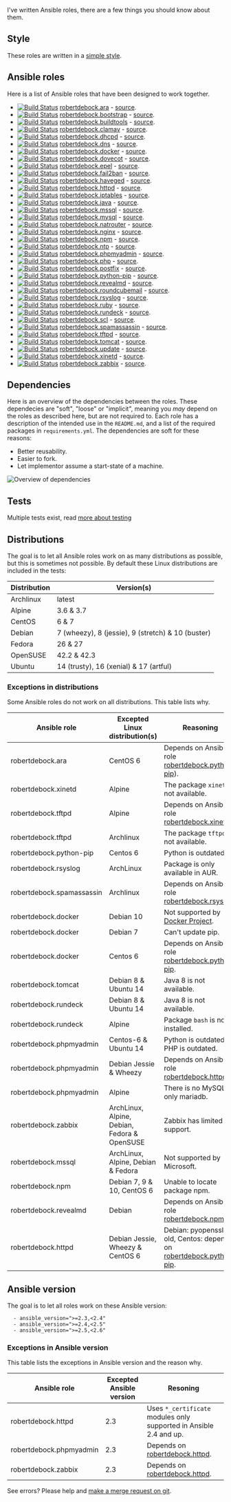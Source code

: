 I've written Ansible roles, there are a few things you should know about them.

## Style
These roles are written in a [simple style](style.html).

## Ansible roles
Here is a list of Ansible roles that have been designed to work together.
- [![Build Status](https://api.travis-ci.org/robertdebock/ansible-role-ara.svg?branch=master)](https://travis-ci.org/robertdebock/ansible-role-ara) [robertdebock.ara](https://galaxy.ansible.com/robertdebock/ara/) - [source](https://github.com/robertdebock/ansible-role-ara).
- [![Build Status](https://api.travis-ci.org/robertdebock/ansible-role-bootstrap.svg?branch=master)](https://travis-ci.org/robertdebock/ansible-role-bootstrap) [robertdebock.bootstrap](https://galaxy.ansible.com/robertdebock/bootstrap/) - [source](https://github.com/robertdebock/ansible-role-bootstrap).
- [![Build Status](https://api.travis-ci.org/robertdebock/ansible-role-buildtools.svg?branch=master)](https://travis-ci.org/robertdebock/ansible-role-buildtools) [robertdebock.buildtools](https://galaxy.ansible.com/robertdebock/buildtools/) - [source](https://github.com/robertdebock/ansible-role-buildtools).
- [![Build Status](https://api.travis-ci.org/robertdebock/ansible-role-clamav.svg?branch=master)](https://travis-ci.org/robertdebock/ansible-role-clamav) [robertdebock.clamav](https://galaxy.ansible.com/robertdebock/clamav/) - [source](https://github.com/robertdebock/ansible-role-clamav).
- [![Build Status](https://api.travis-ci.org/robertdebock/ansible-role-dhcpd.svg?branch=master)](https://travis-ci.org/robertdebock/ansible-role-dhcpd) [robertdebock.dhcpd](https://galaxy.ansible.com/robertdebock/dhcpd/) - [source](https://github.com/robertdebock/ansible-role-dhcpd).
- [![Build Status](https://api.travis-ci.org/robertdebock/ansible-role-dns.svg?branch=master)](https://travis-ci.org/robertdebock/ansible-role-dns) [robertdebock.dns](https://galaxy.ansible.com/robertdebock/dns/) - [source](https://github.com/robertdebock/ansible-role-dns).
- [![Build Status](https://api.travis-ci.org/robertdebock/ansible-role-docker.svg?branch=master)](https://travis-ci.org/robertdebock/ansible-role-docker) [robertdebock.docker](https://galaxy.ansible.com/robertdebock/docker/) - [source](https://github.com/robertdebock/ansible-role-docker).
- [![Build Status](https://api.travis-ci.org/robertdebock/ansible-role-dovecot.svg?branch=master)](https://travis-ci.org/robertdebock/ansible-role-dovecot) [robertdebock.dovecot](https://galaxy.ansible.com/robertdebock/dovecot/) - [source](https://github.com/robertdebock/ansible-role-dovecot).
- [![Build Status](https://api.travis-ci.org/robertdebock/ansible-role-epel.svg?branch=master)](https://travis-ci.org/robertdebock/ansible-role-epel) [robertdebock.epel](https://galaxy.ansible.com/robertdebock/epel/) - [source](https://github.com/robertdebock/ansible-role-epel).
- [![Build Status](https://api.travis-ci.org/robertdebock/ansible-role-fail2ban.svg?branch=master)](https://travis-ci.org/robertdebock/ansible-role-fail2ban) [robertdebock.fail2ban](https://galaxy.ansible.com/robertdebock/fail2ban/) - [source](https://github.com/robertdebock/ansible-role-fail2ban).
- [![Build Status](https://api.travis-ci.org/robertdebock/ansible-role-haveged.svg?branch=master)](https://travis-ci.org/robertdebock/ansible-role-haveged) [robertdebock.haveged](https://galaxy.ansible.com/robertdebock/haveged/) - [source](https://github.com/robertdebock/ansible-role-haveged).
- [![Build Status](https://api.travis-ci.org/robertdebock/ansible-role-httpd.svg?branch=master)](https://travis-ci.org/robertdebock/ansible-role-httpd) [robertdebock.httpd](https://galaxy.ansible.com/robertdebock/httpd/) - [source](https://github.com/robertdebock/ansible-role-httpd).
- [![Build Status](https://api.travis-ci.org/robertdebock/ansible-role-iptables.svg?branch=master)](https://travis-ci.org/robertdebock/ansible-role-iptables) [robertdebock.iptables](https://galaxy.ansible.com/robertdebock/iptables/) - [source](https://github.com/robertdebock/ansible-role-iptables).
- [![Build Status](https://api.travis-ci.org/robertdebock/ansible-role-java.svg?branch=master)](https://travis-ci.org/robertdebock/ansible-role-java) [robertdebock.java](https://galaxy.ansible.com/robertdebock/java/) - [source](https://github.com/robertdebock/ansible-role-java).
- [![Build Status](https://api.travis-ci.org/robertdebock/ansible-role-mssql.svg?branch=master)](https://travis-ci.org/robertdebock/ansible-role-mssql) [robertdebock.mssql](https://galaxy.ansible.com/robertdebock/mssql/) - [source](https://github.com/robertdebock/ansible-role-mssql).
- [![Build Status](https://api.travis-ci.org/robertdebock/ansible-role-mysql.svg?branch=master)](https://travis-ci.org/robertdebock/ansible-role-mysql) [robertdebock.mysql](https://galaxy.ansible.com/robertdebock/mysql/) - [source](https://github.com/robertdebock/ansible-role-mysql).
- [![Build Status](https://api.travis-ci.org/robertdebock/ansible-role-natrouter.svg?branch=master)](https://travis-ci.org/robertdebock/ansible-role-natrouter) [robertdebock.natrouter](https://galaxy.ansible.com/robertdebock/natrouter/) - [source](https://github.com/robertdebock/ansible-role-natrouter).
- [![Build Status](https://api.travis-ci.org/robertdebock/ansible-role-nginx.svg?branch=master)](https://travis-ci.org/robertdebock/ansible-role-nginx) [robertdebock.nginx](https://galaxy.ansible.com/robertdebock/nginx/) - [source](https://github.com/robertdebock/ansible-role-nginx).
- [![Build Status](https://api.travis-ci.org/robertdebock/ansible-role-npm.svg?branch=master)](https://travis-ci.org/robertdebock/ansible-role-npm) [robertdebock.npm](https://galaxy.ansible.com/robertdebock/npm/) - [source](https://github.com/robertdebock/ansible-role-npm).
- [![Build Status](https://api.travis-ci.org/robertdebock/ansible-role-ntp.svg?branch=master)](https://travis-ci.org/robertdebock/ansible-role-ntp) [robertdebock.ntp](https://galaxy.ansible.com/robertdebock/ntp/) - [source](https://github.com/robertdebock/ansible-role-ntp).
- [![Build Status](https://api.travis-ci.org/robertdebock/ansible-role-phpmyadmin.svg?branch=master)](https://travis-ci.org/robertdebock/ansible-role-phpmyadmin) [robertdebock.phpmyadmin](https://galaxy.ansible.com/robertdebock/phpmyadmin/) - [source](https://github.com/robertdebock/ansible-role-phpmyadmin).
- [![Build Status](https://api.travis-ci.org/robertdebock/ansible-role-php.svg?branch=master)](https://travis-ci.org/robertdebock/ansible-role-php) [robertdebock.php](https://galaxy.ansible.com/robertdebock/php/) - [source](https://github.com/robertdebock/ansible-role-php).
- [![Build Status](https://api.travis-ci.org/robertdebock/ansible-role-postfix.svg?branch=master)](https://travis-ci.org/robertdebock/ansible-role-postfix) [robertdebock.postfix](https://galaxy.ansible.com/robertdebock/postfix/) - [source](https://github.com/robertdebock/ansible-role-postfix).
- [![Build Status](https://api.travis-ci.org/robertdebock/ansible-role-python-pip.svg?branch=master)](https://travis-ci.org/robertdebock/ansible-role-python-pip) [robertdebock.python-pip](https://galaxy.ansible.com/robertdebock/python-pip/) - [source](https://github.com/robertdebock/ansible-role-python-pip).
- [![Build Status](https://api.travis-ci.org/robertdebock/ansible-role-revealmd.svg?branch=master)](https://travis-ci.org/robertdebock/ansible-role-revealmd) [robertdebock.revealmd](https://galaxy.ansible.com/robertdebock/revealmd/) - [source](https://github.com/robertdebock/ansible-role-revealmd).
- [![Build Status](https://api.travis-ci.org/robertdebock/ansible-role-roundcubemail.svg?branch=master)](https://travis-ci.org/robertdebock/ansible-role-roundcubemail) [robertdebock.roundcubemail](https://galaxy.ansible.com/robertdebock/roundcubemail/) - [source](https://github.com/robertdebock/ansible-role-roundcubemail).
- [![Build Status](https://api.travis-ci.org/robertdebock/ansible-role-rsyslog.svg?branch=master)](https://travis-ci.org/robertdebock/ansible-role-rsyslog) [robertdebock.rsyslog](https://galaxy.ansible.com/robertdebock/rsyslog/) - [source](https://github.com/robertdebock/ansible-role-rsyslog).
- [![Build Status](https://api.travis-ci.org/robertdebock/ansible-role-ruby.svg?branch=master)](https://travis-ci.org/robertdebock/ansible-role-ruby) [robertdebock.ruby](https://galaxy.ansible.com/robertdebock/ruby/) - [source](https://github.com/robertdebock/ansible-role-ruby).
- [![Build Status](https://api.travis-ci.org/robertdebock/ansible-role-rundeck.svg?branch=master)](https://travis-ci.org/robertdebock/ansible-role-rundeck) [robertdebock.rundeck](https://galaxy.ansible.com/robertdebock/rundeck/) - [source](https://github.com/robertdebock/ansible-role-rundeck).
- [![Build Status](https://api.travis-ci.org/robertdebock/ansible-role-scl.svg?branch=master)](https://travis-ci.org/robertdebock/ansible-role-scl) [robertdebock.scl](https://galaxy.ansible.com/robertdebock/scl/) - [source](https://github.com/robertdebock/ansible-role-scl).
- [![Build Status](https://api.travis-ci.org/robertdebock/ansible-role-spamassassin.svg?branch=master)](https://travis-ci.org/robertdebock/ansible-role-spamassassin) [robertdebock.spamassassin](https://galaxy.ansible.com/robertdebock/spamassassin/) - [source](https://github.com/robertdebock/ansible-role-spamassassin).
- [![Build Status](https://api.travis-ci.org/robertdebock/ansible-role-tftpd.svg?branch=master)](https://travis-ci.org/robertdebock/ansible-role-tftpd) [robertdebock.tftpd](https://galaxy.ansible.com/robertdebock/tftpd/) - [source](https://github.com/robertdebock/ansible-role-tftpd).
- [![Build Status](https://api.travis-ci.org/robertdebock/ansible-role-tomcat.svg?branch=master)](https://travis-ci.org/robertdebock/ansible-role-tomcat) [robertdebock.tomcat](https://galaxy.ansible.com/robertdebock/tomcat/) - [source](https://github.com/robertdebock/ansible-role-tomcat).
- [![Build Status](https://api.travis-ci.org/robertdebock/ansible-role-update.svg?branch=master)](https://travis-ci.org/robertdebock/ansible-role-update) [robertdebock.update](https://galaxy.ansible.com/robertdebock/update/) - [source](https://github.com/robertdebock/ansible-role-update).
- [![Build Status](https://api.travis-ci.org/robertdebock/ansible-role-xinetd.svg?branch=master)](https://travis-ci.org/robertdebock/ansible-role-xinetd) [robertdebock.xinetd](https://galaxy.ansible.com/robertdebock/xinetd/) - [source](https://github.com/robertdebock/ansible-role-xinetd).
- [![Build Status](https://api.travis-ci.org/robertdebock/ansible-role-zabbix.svg?branch=master)](https://travis-ci.org/robertdebock/ansible-role-zabbix) [robertdebock.zabbix](https://galaxy.ansible.com/robertdebock/zabbix/) - [source](https://github.com/robertdebock/ansible-role-zabbix).

## Dependencies
Here is an overview of the dependencies between the roles. These dependecies are "soft", "loose" or "implicit", meaning you *may* depend on the roles as described here, but are not required to.
Each role has a description of the intended use in the `README.md`, and a list of the required packages in `requirements.yml`.
The dependencies are soft for these reasons:
- Better reusability.
- Easier to fork.
- Let implementor assume a start-state of a machine.

![Overview of dependencies](https://raw.githubusercontent.com/robertdebock/robertdebock.github.io/artifacts/dependencies.png "Dependency overview")

## Tests
Multiple tests exist, read [more about testing](testing.html)

## Distributions
The goal is to let all Ansible roles work on as many distributions as possible, but this is sometimes not possible. By default these Linux distributions are included in the tests:

| Distribution | Version(s)  |
|--------------|-------------|
| Archlinux    | latest      |
| Alpine       | 3.6 & 3.7   |
| CentOS       | 6 & 7       |
| Debian       | 7 (wheezy), 8 (jessie), 9 (stretch) & 10 (buster) |
| Fedora       | 26 & 27     |
| OpenSUSE     | 42.2 & 42.3 | 
| Ubuntu       | 14 (trusty), 16 (xenial) & 17 (artful)|

### Exceptions in distributions
Some Ansible roles do not work on all distributions. This table lists why.

| Ansible role | Excepted Linux distribution(s) | Reasoning |
|--------------|--------------------------------|-----------|
| robertdebock.ara | CentOS 6 | Depends on Ansible role [robertdebock.python-pip](https://galaxy.ansible.com/robertdebock/python-pip/)). |
| robertdebock.xinetd | Alpine | The package `xinetd` is not available. |
| robertdebock.tftpd | Alpine | Depends on Ansible role [robertdebock.xinetd](https://galaxy.ansible.com/robertdebock/xinetd/). |
| robertdebock.tftpd | Archlinux | The package `tftpd` is not available. |
| robertdebock.python-pip | Centos 6 | Python is outdated. |
| robertdebock.rsyslog | ArchLinux | Package is only available in AUR. |
| robertdebock.spamassassin | Archlinux | Depends on Ansible role [robertdebock.rsyslog](https://galaxy.ansible.com/robertdebock/rsyslog/). |
| robertdebock.docker | Debian 10 | Not supported by [Docker Project](https://apt.dockerproject.org/repo/dists/). |
| robertdebock.docker | Debian 7 | Can't update pip. |
| robertdebock.docker | Centos 6 | Depends on Ansible role [robertdebock.python-pip](https://galaxy.ansible.com/robertdebock/python-pip/). |
| robertdebock.tomcat | Debian 8 & Ubuntu 14 | Java 8 is not available. |
| robertdebock.rundeck | Debian 8 & Ubuntu 14 | Java 8 is not available. |
| robertdebock.rundeck | Alpine | Package `bash` is not installed. |
| robertdebock.phpmyadmin | Centos-6 & Ubuntu 14 | Python is outdated, PHP is outdated. |
| robertdebock.phpmyadmin | Debian Jessie & Wheezy | Depends on Ansible role [robertdebock.httpd](https://galaxy.ansible.com/robertdebock/httpd/). |
| robertdebock.phpmyadmin | Alpine | There is no MySQL, only mariadb. |
| robertdebock.zabbix | ArchLinux, Alpine, Debian, Fedora & OpenSUSE | Zabbix has limited OS support. |
| robertdebock.mssql | ArchLinux, Alpine, Debian & Fedora | Not supported by Microsoft. |
| robertdebock.npm | Debian 7, 9 & 10, CentOS 6| Unable to locate package npm. |
| robertdebock.revealmd | Debian | Depends on Ansible role [robertdebock.npm](https://galaxy.ansible.com/robertdebock/npm/). |
| robertdebock.httpd | Debian Jessie, Wheezy & CentOS 6 | Debian: pyopenssl is old, Centos: depends on [robertdebock.python-pip](https://galaxy.ansible.com/robertdebock/python-pip/). |


## Ansible version
The goal is to let all roles work on these Ansible version:
```
  - ansible_version=">=2.3,<2.4"
  - ansible_version=">=2.4,<2.5"
  - ansible_version=">=2.5,<2.6"
```

### Exceptions in Ansible version
This table lists the exceptions in Ansible version and the reason why.

| Ansible role | Excepted Ansible version | Resoning |
|---|---|---|
| robertdebock.httpd | 2.3 | Uses `*_certificate` modules only supported in Ansible 2.4 and up. |
| robertdebock.phpmyadmin | 2.3 | Depends on [robertdebock.httpd](https://galaxy.ansible.com/robertdebock/httpd/). |
| robertdebock.zabbix | 2.3 | Depends on [robertdebock.httpd](https://galaxy.ansible.com/robertdebock/httpd/). |

See errors? Please help and [make a merge request on git](https://github.com/robertdebock/robertdebock.github.io/).

